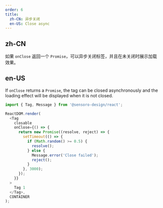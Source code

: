 ```yaml
---
order: 6
title: 
  zh-CN: 异步关闭
  en-US: Close async
---
```


## zh-CN

如果 `onClose` 返回一个 `Promise`，可以异步关闭标签，并且在未关闭时展示加载效果。

## en-US

If `onClose` returns a `Promise`, the tag can be closed asynchronously and the loading effect will be displayed when it is not closed.

```js
import { Tag, Message } from '@sensoro-design/react';

ReactDOM.render(
  <Tag
    closable
    onClose={() => {
      return new Promise((resolve, reject) => {
        setTimeout(() => {
          if (Math.random() >= 0.5) {
            resolve();
          } else {
            Message.error('Close failed');
            reject();
          }
        }, 3000);
      });
    }}
  >
    Tag 1
  </Tag>,
  CONTAINER
);
```
